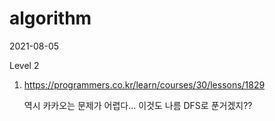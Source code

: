 # algorithm

2021-08-05

Level 2

1. https://programmers.co.kr/learn/courses/30/lessons/1829

    역시 카카오는 문제가 어렵다... 이것도 나름 DFS로 푼거겠지??